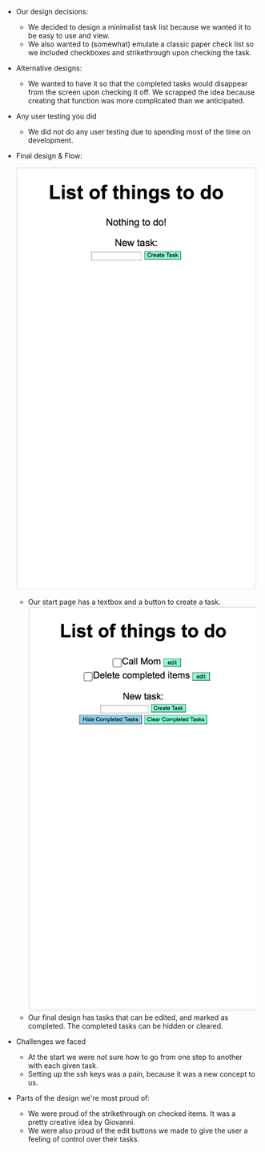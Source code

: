 
* Our design decisions:
    * We decided to design a minimalist task list because we wanted it to be easy to use and view.
    * We also wanted to (somewhat) emulate a classic paper check list so we included checkboxes and strikethrough upon checking the task.


* Alternative designs:
    * We wanted to have it so that the completed tasks would disappear from the screen upon checking it off. We scrapped the idea because creating that function was more complicated than we anticipated.


* Any user testing you did 
    * We did not do any user testing due to spending most of the time on development. 


* Final design & Flow:

  ![Start page](https://github.com/gcastro1/cs124/blob/lab1/cs124%20lab1%20start%20page%20design.png?raw=true)
  * Our start page has a textbox and a button to create a task.
  ![Final Design](https://github.com/gcastro1/cs124/blob/lab1/cs124%20lab1%20final%20design.png?raw=true)
  * Our final design has tasks that can be edited, and marked as completed. The completed tasks can be hidden or cleared.

* Challenges we faced 
    * At the start we were not sure how to go from one step to another with each given task.
    * Setting up the ssh keys was a pain, because it was a new concept to us.


* Parts of the design we're most proud of:

    * We were proud of the strikethrough on checked items. It was a pretty creative idea by Giovanni.
    * We were also proud of the edit buttons we made to give the user a feeling of control over their tasks.
